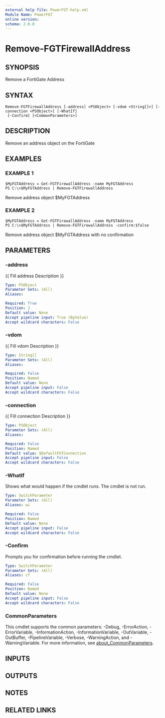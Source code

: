 ```yaml
---
external help file: PowerFGT-help.xml
Module Name: PowerFGT
online version:
schema: 2.0.0
---
```


# Remove-FGTFirewallAddress

## SYNOPSIS
Remove a FortiGate Address

## SYNTAX

```
Remove-FGTFirewallAddress [-address] <PSObject> [-vdom <String[]>] [-connection <PSObject>] [-WhatIf]
 [-Confirm] [<CommonParameters>]
```

## DESCRIPTION
Remove an address object on the FortiGate

## EXAMPLES

### EXAMPLE 1
```
$MyFGTAddress = Get-FGTFirewallAddress -name MyFGTAddress
PS C:\>$MyFGTAddress | Remove-FGTFirewallAddress
```

Remove address object $MyFGTAddress

### EXAMPLE 2
```
$MyFGTAddress = Get-FGTFirewallAddress -name MyFGTAddress
PS C:\>$MyFGTAddress | Remove-FGTFirewallAddress -confirm:$false
```

Remove address object $MyFGTAddress with no confirmation

## PARAMETERS

### -address
{{ Fill address Description }}

```yaml
Type: PSObject
Parameter Sets: (All)
Aliases:

Required: True
Position: 2
Default value: None
Accept pipeline input: True (ByValue)
Accept wildcard characters: False
```

### -vdom
{{ Fill vdom Description }}

```yaml
Type: String[]
Parameter Sets: (All)
Aliases:

Required: False
Position: Named
Default value: None
Accept pipeline input: False
Accept wildcard characters: False
```

### -connection
{{ Fill connection Description }}

```yaml
Type: PSObject
Parameter Sets: (All)
Aliases:

Required: False
Position: Named
Default value: $DefaultFGTConnection
Accept pipeline input: False
Accept wildcard characters: False
```

### -WhatIf
Shows what would happen if the cmdlet runs.
The cmdlet is not run.

```yaml
Type: SwitchParameter
Parameter Sets: (All)
Aliases: wi

Required: False
Position: Named
Default value: None
Accept pipeline input: False
Accept wildcard characters: False
```

### -Confirm
Prompts you for confirmation before running the cmdlet.

```yaml
Type: SwitchParameter
Parameter Sets: (All)
Aliases: cf

Required: False
Position: Named
Default value: None
Accept pipeline input: False
Accept wildcard characters: False
```

### CommonParameters
This cmdlet supports the common parameters: -Debug, -ErrorAction, -ErrorVariable, -InformationAction, -InformationVariable, -OutVariable, -OutBuffer, -PipelineVariable, -Verbose, -WarningAction, and -WarningVariable. For more information, see [about_CommonParameters](http://go.microsoft.com/fwlink/?LinkID=113216).

## INPUTS

## OUTPUTS

## NOTES

## RELATED LINKS
